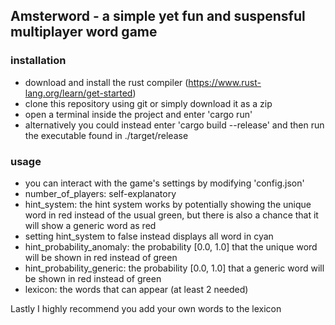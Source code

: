 ## Amsterword - a simple yet fun and suspensful multiplayer word game

### installation

* download and install the rust compiler (https://www.rust-lang.org/learn/get-started)
* clone this repository using git or simply download it as a zip
* open a terminal inside the project and enter 'cargo run'
* alternatively you could instead enter 'cargo build --release' and then run the executable found in ./target/release

### usage

* you can interact with the game's settings by modifying 'config.json'
* number_of_players: self-explanatory
* hint_system: the hint system works by potentially showing the unique word in red instead of the usual green, but there is also a chance that it will show a generic word as red
* setting hint_system to false instead displays all word in cyan
* hint_probability_anomaly: the probability [0.0, 1.0] that the unique word will be shown in red instead of green
* hint_probability_generic: the probability [0.0, 1.0] that a generic word will be shown in red instead of green
* lexicon: the words that can appear (at least 2 needed)

Lastly I highly recommend you add your own words to the lexicon